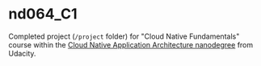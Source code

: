 # nd064_C1
Completed project (`/project` folder) for "Cloud Native Fundamentals" course within the [Cloud Native Application Architecture nanodegree](https://www.udacity.com/course/cloud-native-application-architecture-nanodegree--nd064) from Udacity.